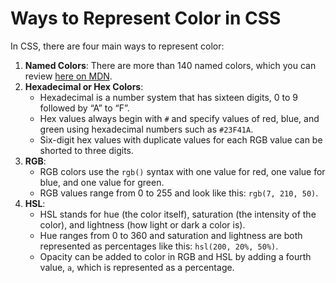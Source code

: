 # Ways to Represent Color in CSS

In CSS, there are four main ways to represent color:

1. **Named Colors**: There are more than 140 named colors, which you can review [here on MDN](https://developer.mozilla.org/en-US/docs/Web/CSS/named-color).
2. **Hexadecimal or Hex Colors**:
   - Hexadecimal is a number system that has sixteen digits, 0 to 9 followed by “A” to “F”.
   - Hex values always begin with `#` and specify values of red, blue, and green using hexadecimal numbers such as `#23F41A`.
   - Six-digit hex values with duplicate values for each RGB value can be shorted to three digits.
3. **RGB**:
   - RGB colors use the `rgb()` syntax with one value for red, one value for blue, and one value for green.
   - RGB values range from 0 to 255 and look like this: `rgb(7, 210, 50)`.
4. **HSL**:
   - HSL stands for hue (the color itself), saturation (the intensity of the color), and lightness (how light or dark a color is).
   - Hue ranges from 0 to 360 and saturation and lightness are both represented as percentages like this: `hsl(200, 20%, 50%)`.
   - Opacity can be added to color in RGB and HSL by adding a fourth value, `a`, which is represented as a percentage.
